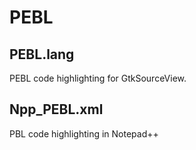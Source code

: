 PEBL
==================

## PEBL.lang
PEBL code highlighting for GtkSourceView.

## Npp_PEBL.xml
PBL code highlighting in Notepad++

